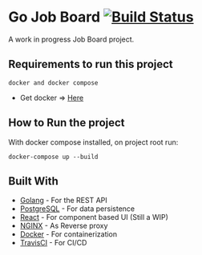 # Go Job Board [![Build Status](https://travis-ci.org/samueldaviddelacruz/go-job-board.svg?branch=master)](https://travis-ci.org/samueldaviddelacruz/go-job-board)
A work in progress Job Board project.

## Requirements to run this project

```docker and docker compose```
* Get docker => [Here](https://docs.docker.com/) 

## How to Run the project

With docker compose installed, on project root run:

```docker-compose up --build```

## Built With

* [Golang](https://golang.org/) - For the REST API
* [PostgreSQL](https://www.postgresql.org/) - For data persistence
* [React](https://reactjs.org/) - For component based UI (Still a WIP)
* [NGINX](https://www.nginx.com/) - As Reverse proxy
* [Docker](https://www.docker.com) - For containerization
* [TravisCI](https://travis-ci.org) - For CI/CD

